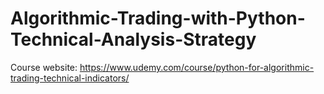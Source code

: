# Algorithmic-Trading-with-Python-Technical-Analysis-Strategy
Course website: https://www.udemy.com/course/python-for-algorithmic-trading-technical-indicators/
